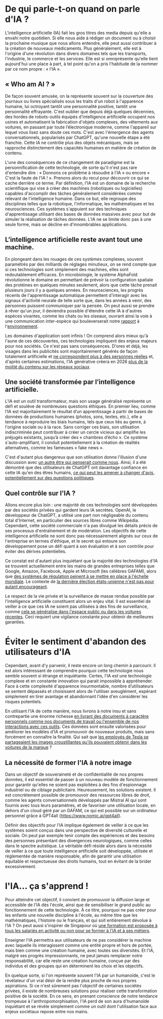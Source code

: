 # De qui parle-t-on quand on parle d'IA ?

L'intelligence artificielle (IA) fait les gros titres des media depuis qu'elle a envahi notre quotidien. Si elle nous aide à rédiger un document ou à choisir la prochaine musique que nous allons entendre, elle peut aussi contribuer à la création de nouveaux médicaments. Plus généralement, elle est à l'origine d'une révolution dans divers domaines tels que les transports, l'industrie, le commerce et les services. Elle est si omniprésente qu'elle tient aujourd'hui une place à part, à tel point qu'on a pris l'habitude de la nommer par ce nom propre : « l'IA ».

## « Who am AI ? »

De façon souvent amusée, on la représente souvent sur la couverture des journaux ou livres spécialisés sous les traits d'un robot à l'apparence humaine, lui octroyant tantôt une personnalité positive, tantôt une personnalité effrayante. C'est oublier que depuis déjà quelques décennies, des hordes de robots-outils équipés d'intelligence artificielle occupent nos usines et automatisent la fabrication d'objets complexes, des vêtements aux voitures, en passant par toute l’électronique moderne, comme l'appareil sur lequel vous lisez sans doute ces mots. C'est avec l'émergence des agents conversationnels, popularisés par ChatGPT, qu'une nouvelle étape a été franchie. Cette IA ne contrôle plus des objets mécaniques, mais se rapproche distinctement des capacités humaines en matière de création de contenu. 

L'une des conséquences de ce changement de paradigme est la personnification de cette technologie, de sorte qu'il n'est pas rare d'entendre dire : « Donnons ce problème à résoudre à l'IA » ou encore « C'est la faute de l'IA ! ». Prenons alors du recul pour découvrir ce qui se cache derrière ce terme. Par définition, l'IA est un domaine de la recherche scientifique qui vise à créer des machines (robotiques ou logicielles) capables d'accomplir des tâches généralement considérées comme relevant de l'intelligence humaine. Dans ce but, elle regroupe des disciplines telles que la robotique, l'informatique, les mathématiques et les neurosciences. Ces systèmes s'appuient sur des techniques d'apprentissage utilisant des bases de données massives avec pour but de simuler la réalisation de tâches données. L'IA ne se limite donc pas à une seule forme, mais se décline en d'innombrables applications.

## L’intelligence artificielle reste avant tout une machine.

En plongeant dans les rouages de ces systèmes complexes, souvent paramétrés par des milliards de réglages minutieux, on se rend compte que si ces technologies sont simplement des machines, elles sont redoutablement efficaces. En microbiologie, le système AlphaFold révolutionne le domaine en permettant de prévoir la configuration spatiale des protéines en quelques minutes seulement, alors que cette tâche prenait plusieurs jours il y a quelques années. En neurosciences, les progrès récents de l'apprentissage automatique permettent d'interagir avec les signaux d'activité neurale de telle sorte que, dans les années à venir, des personnes puissent communiquer par la pensée. On peut aussi se prendre à rêver qu'un jour, il deviendra possible d'étendre cette IA à d'autres espèces vivantes, comme les chats ou les oiseaux, ouvrant ainsi la voie à une communication inter-espèce qui bouleverserait notre [rapport](https://trustmyscience.com/intelligence-artificielle-parler-aux-animaux/) à l'[environnement](https://www.scientificamerican.com/article/how-scientists-are-using-ai-to-talk-to-animals/).

Les domaines d'application sont infinis ! On comprend alors mieux qu'à l'aune de ces découvertes, ces technologies impliquent des enjeux majeurs pour nos sociétés. Ce n'est pas sans conséquences. D'ores et déjà, les visages dans les publicités sont majoritairement générés de façon totalement artificielle et [ne correspondent plus à des personnes réelles](https://blog.hubspot.fr/marketing/ia-dans-campagnes-marketing-pub) et, d'après certaines estimations, l'IA générative créera en 2026 [plus de la moitié du contenu sur les réseaux sociaux](https://www.e-marketing.fr/Thematique/influences-1293/reseaux-sociaux-2216/Breves/Pres-de-50-du-contenu-sur-les-reseaux-sociaux-devraient-461932.htm).

## Une société transformée par l’intelligence artificielle.

L'IA est un outil transformateur, mais son usage généralisé représente un défi et soulève de nombreuses questions éthiques. En premier lieu, comme l’IA est majoritairement le résultat d’un apprentissage à partir de bases de données de productions humaines (photos, sons, textes, etc.), elle a tendance à reproduire les biais humains, tels que ceux liés au genre, à l'origine sociale ou à la race. Sans corriger ces biais, son utilisation indiscriminée peut contribuer à créer un cercle vicieux qui amplifie les préjugés existants, jusqu’à créer des « chambres d’écho ». Ce système s'auto-amplifiant, il conduit potentiellement à la création de réalités alternatives, comme les fameuses « fake news ». 

C'est d'autant plus dangereux que son utilisation donne l'illusion d'une discussion avec [un autre être qui penserait comme nous](https://theconversation.com/chatgpt-ma-dit-que-lillusion-de-la-discussion-avec-lia-nous-mene-a-lerreur-238443). Ainsi, il a été démontré que des utilisateurs de ChatGPT ont davantage confiance en cette IA qu'en des êtres humains, [ce qui peut les amener à changer d'avis, potentiellement sur des questions politiques](https://www.futura-sciences.com/tech/actualites/technologie-utilisateurs-ont-plus-plus-echanges-intimes-chatgpt-cela-inquiete-maison-mere-115214/). 

## Quel contrôle sur l'IA ? 

Allons encore plus loin : une majorité de ces technologies sont développées par des sociétés privées qui gardent leurs IA secrètes. OpenAI, le développeur de ChatGPT, a utilisé une part non négligeable du contenu total d'Internet, en particulier des sources libres comme Wikipédia. Cependant, cette société commerciale n'a pas divulgué les détails précis de ses processus d'entraînement et de modération. Les objectifs de cette intelligence artificielle ne sont donc pas nécessairement alignés sur ceux de l'entreprise en termes d'éthique, et le secret qui entoure son développement pose un défi quant à son évaluation et à son contrôle pour éviter des dérives potentielles. 

Ce constat est d'autant plus inquiétant que la majorité des technologies d'IA se trouvent actuellement entre les mains de grandes entreprises telles que Google, Amazon, Facebook, Apple et Microsoft (les célèbres GAFAM), alors que [des systèmes de régulation peinent à se mettre en place à l'échelle mondiale](https://theconversation.com/lechiquier-mondial-de-lia-entre-regulations-et-soft-power-233387). Le contexte de [la dernière élection états-unienne n'est pas pour autant encourageant](https://legrandcontinent.eu/fr/2024/11/21/le-retour-de-trump-menace-les-efforts-visant-a-rendre-lia-plus-sure/). 

Le respect de la vie privée et la surveillance de masse rendue possible par l'intelligence artificielle constituent alors un enjeu vital. Il est essentiel de veiller à ce que ces IA ne soient pas utilisées à des fins de surveillance, comme [cela se généralise dans l'espace public ou dans les voitures récentes](https://gizmodo.com/mozilla-new-cars-data-privacy-report-1850805416). Ceci requiert une vigilance constante pour obtenir de meilleures garanties.

# Éviter le sentiment d'abandon des utilisateurs d'IA

Cependant, avant d'y parvenir, il reste encore un long chemin à parcourir. Il est alors intéressant de comprendre pourquoi cette technologie nous semble souvent si étrange et inquiétante. Certes, l'IA est une technologie complexe et en constante innovation qui parait impossible à appréhender. Face à cette complexité d'apparence insurmontable, nombre d’utilisateurs se sentent dépassés et choisissent alors de l'utiliser aveuglément, espérant simplement en tirer avantage et abandonnant l'idée d'en considérer les risques potentiels.

En utilisant l'IA de cette manière, nous livrons à notre insu et sans contrepartie une énorme richesse [en livrant des documents à caractère personnels comme nos documents de travail ou l'ensemble de nos interactions avec ces outils](https://medium.com/illumination/ms-word-is-using-you-to-train-ai-86d6a4d87021?sk=b9193bd978b48741d4778ad003cce716). Ces données sont ensuite valorisées pour améliorer les modèles d'IA et promouvoir de nouveaux produits, mais sans forcément en connaître la finalité. Qui sait que [les employés de Tesla se partageaient les images croustillantes qu'ils pouvaient obtenir dans les voitures de la marque](https://www.reuters.com/technology/tesla-workers-shared-sensitive-images-recorded-by-customer-cars-2023-04-06/) ?

## La nécessité de former l'IA à notre image

Dans un objectif de souveraineté et de confidentialité de nos propres données, il est essentiel de passer à un nouveau modèle de fonctionnement pour garantir qu'elles ne soient pas exploitées à des fins d'espionnage industriel ou de ciblage publicitaire. Heureusement, les solutions existent. Il est concrètement possible de promouvoir des ressources libres de droit, comme les agents conversationnels développés par Mistral AI qui sont fournis avec tous leurs paramètres, et de favoriser une utilisation locale, en dehors d'un cloud géré par un GAFAM, ce qui est possible sur un ordinateur personnel grâce à GPT4all (https://www.nomic.ai/gpt4all).

Définir des objectifs pour l'IA implique également de veiller à ce que les systèmes soient conçus dans une perspective de diversité culturelle et sociale. On peut par exemple tenir compte des expériences et des besoins des personnes présentant des divergences neurologiques, comme celles dans le spectre autistique. Le véritable défi réside alors dans la nécessité de veiller à ce que toute intelligence artificielle soit développée, utilisée et réglementée de manière responsable, afin de garantir une utilisation équitable et respectueuse des droits humains, tout en évitant de la brider excessivement. 

# l'IA... ça s'apprend !

Pour atteindre cet objectif, il convient de promouvoir la diffusion large et accessible de l'IA dès l'école, ainsi que de sensibiliser le grand public au fonctionnement de cette technologie. À ce titre, pourquoi ne pas créer pour les enfants une nouvelle discipline à l'école, au même titre que les mathématiques, l'histoire ou le français, et qui soit entièrement dévolue à l’IA ? On peut aussi s'inspirer de Singapour où [une formation est proposée à tous les salariés en activité ou non pour se former à l'IA et à ses métiers](https://www.channelnewsasia.com/singapore/ai-talent-15000-jobs-training-education-national-strategy-3974591). 

Enseigner l'IA permettra aux utilisateurs de ne pas considérer la machine avec laquelle ils interagissent comme une entité propre et hors de portée, mais bien comme une création humaine, avec toutes ses diversités. Et l'IA, malgré ses progrès impressionnants, ne peut jamais remplacer notre responsabilité, car elle reste une création humaine, conçue par des individus et des groupes qui en déterminent les choix et les objectifs. 

En quelque sorte, si l'on représente souvent l'IA par un humanoïde, c'est le révélateur d'un vrai désir de la rendre plus proche de nos propres aspirations. Si ce n'est sûrement pas l'objectif de certaines sociétés privées, il existe de nombreuses solutions pour réaliser cette transformation positive de la société. En ce sens, en prenant conscience de notre tendance trompeuse à l'anthropomorphisation, l'IA perd de son aura d'humanoïde inquiétant et se révèle simplement comme un outil dont l'utilisation face aux enjeux sociétaux repose entre nos mains.